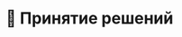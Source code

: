 # 📗 Принятие решений

<figure><img src="../../../../.gitbook/assets/Python Сборник упражнений_page-0044.jpg" alt=""><figcaption></figcaption></figure>

<figure><img src="../../../../.gitbook/assets/Python Сборник упражнений_page-0045.jpg" alt=""><figcaption></figcaption></figure>

<figure><img src="../../../../.gitbook/assets/Python Сборник упражнений_page-0046.jpg" alt=""><figcaption></figcaption></figure>

<figure><img src="../../../../.gitbook/assets/Python Сборник упражнений_page-0047.jpg" alt=""><figcaption></figcaption></figure>

<figure><img src="../../../../.gitbook/assets/Python Сборник упражнений_page-0048.jpg" alt=""><figcaption></figcaption></figure>

<figure><img src="../../../../.gitbook/assets/Python Сборник упражнений_page-0049.jpg" alt=""><figcaption></figcaption></figure>

<figure><img src="../../../../.gitbook/assets/Python Сборник упражнений_page-0050.jpg" alt=""><figcaption></figcaption></figure>

<figure><img src="../../../../.gitbook/assets/Python Сборник упражнений_page-0051.jpg" alt=""><figcaption></figcaption></figure>

<figure><img src="../../../../.gitbook/assets/Python Сборник упражнений_page-0052.jpg" alt=""><figcaption></figcaption></figure>

<figure><img src="../../../../.gitbook/assets/Python Сборник упражнений_page-0053.jpg" alt=""><figcaption></figcaption></figure>

<figure><img src="../../../../.gitbook/assets/Python Сборник упражнений_page-0054.jpg" alt=""><figcaption></figcaption></figure>

<figure><img src="../../../../.gitbook/assets/Python Сборник упражнений_page-0055.jpg" alt=""><figcaption></figcaption></figure>

<figure><img src="../../../../.gitbook/assets/Python Сборник упражнений_page-0056.jpg" alt=""><figcaption></figcaption></figure>
